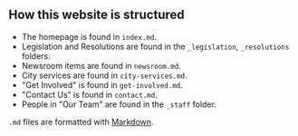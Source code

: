 ## How this website is structured

- The homepage is found in `index.md`.
- Legislation and Resolutions are found in the `_legislation`, `_resolutions` folders.
- Newsroom items are found in `newsroom.md`.
- City services are found in `city-services.md`.
- "Get Involved" is found in `get-involved.md`.
- "Contact Us" is found in `contact.md`.
- People in "Our Team" are found in the `_staff` folder.

`.md` files are formatted with [Markdown](https://guides.github.com/features/mastering-markdown/).
